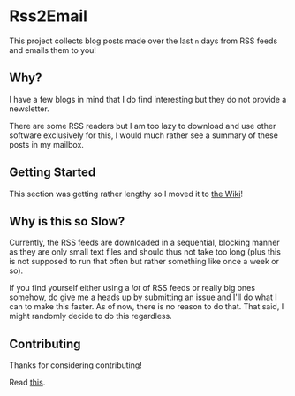 # Rss2Email

This project collects blog posts made over the last `n` days from RSS feeds and emails them to you!

## Why?

I have a few blogs in mind that I do find interesting but they do not provide a newsletter.

There are some RSS readers but I am too lazy to download and use other software exclusively for this,
I would much rather see a summary of these posts in my mailbox.

## Getting Started

This section was getting rather lengthy so I moved it to [the Wiki](https://github.com/AntoniosBarotsis/Rss2Email/wiki#getting-started)!

## Why is this so Slow?

Currently, the RSS feeds are downloaded in a sequential, blocking manner as they are only small text files
and should thus not take too long (plus this is not supposed to run that often but rather something
like once a week or so). 

If you find yourself either using a *lot* of RSS feeds or really big ones somehow, do give me a heads up
by submitting an issue and I'll do what I can to make this faster. As of now, there is no reason to do that. That said, I might randomly
decide to do this regardless.

## Contributing

Thanks for considering contributing!

Read [this](./CONTRIBUTING.md).
